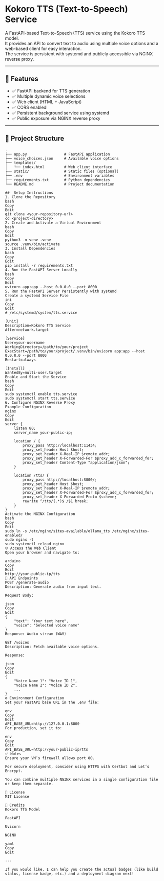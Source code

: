 # Kokoro TTS (Text-to-Speech) Service

A FastAPI-based Text-to-Speech (TTS) service using the Kokoro TTS model.  
It provides an API to convert text to audio using multiple voice options and a web-based client for easy interaction.  
The service is persistent with systemd and publicly accessible via NGINX reverse proxy.

---

## 🚀 Features

- ✅ FastAPI backend for TTS generation
- ✅ Multiple dynamic voice selections
- ✅ Web client (HTML + JavaScript)
- ✅ CORS enabled
- ✅ Persistent background service using systemd
- ✅ Public exposure via NGINX reverse proxy

---

## 📂 Project Structure

```text
.
├── app.py                 # FastAPI application
├── voice_choices.json     # Available voice options
├── templates/
│   └── index.html         # Web client interface
├── static/                # Static files (optional)
├── .env                   # Environment variables
├── requirements.txt       # Python dependencies
└── README.md              # Project documentation

##  Setup Instructions
1. Clone the Repository
bash
Copy
Edit
git clone <your-repository-url>
cd <project-directory>
2. Create and Activate a Virtual Environment
bash
Copy
Edit
python3 -m venv .venv
source .venv/bin/activate
3. Install Dependencies
bash
Copy
Edit
pip install -r requirements.txt
4. Run the FastAPI Server Locally
bash
Copy
Edit
uvicorn app:app --host 0.0.0.0 --port 8000
5. Run the FastAPI Server Persistently with systemd
Create a systemd Service File
ini
Copy
Edit
# /etc/systemd/system/tts.service

[Unit]
Description=Kokoro TTS Service
After=network.target

[Service]
User=your-username
WorkingDirectory=/path/to/your/project
ExecStart=/path/to/your/project/.venv/bin/uvicorn app:app --host 0.0.0.0 --port 8000
Restart=always

[Install]
WantedBy=multi-user.target
Enable and Start the Service
bash
Copy
Edit
sudo systemctl enable tts.service
sudo systemctl start tts.service
6. Configure NGINX Reverse Proxy
Example Configuration
nginx
Copy
Edit
server {
    listen 80;
    server_name your-public-ip;

    location / {
        proxy_pass http://localhost:11434;
        proxy_set_header Host $host;
        proxy_set_header X-Real-IP $remote_addr;
        proxy_set_header X-Forwarded-For $proxy_add_x_forwarded_for;
        proxy_set_header Content-Type "application/json";
    }

    location /tts/ {
        proxy_pass http://localhost:8000/;
        proxy_set_header Host $host;
        proxy_set_header X-Real-IP $remote_addr;
        proxy_set_header X-Forwarded-For $proxy_add_x_forwarded_for;
        proxy_set_header X-Forwarded-Proto $scheme;
        rewrite ^/tts/(.*)$ /$1 break;
    }
}
Activate the NGINX Configuration
bash
Copy
Edit
sudo ln -s /etc/nginx/sites-available/ollama_tts /etc/nginx/sites-enabled/
sudo nginx -t
sudo systemctl reload nginx
🌐 Access the Web Client
Open your browser and navigate to:

arduino
Copy
Edit
http://your-public-ip/tts
📡 API Endpoints
POST /generate-audio
Description: Generate audio from input text.

Request Body:

json
Copy
Edit
{
    "text": "Your text here",
    "voice": "Selected voice name"
}
Response: Audio stream (WAV)

GET /voices
Description: Fetch available voice options.

Response:

json
Copy
Edit
{
    "Voice Name 1": "Voice ID 1",
    "Voice Name 2": "Voice ID 2",
    ...
}
⚙️ Environment Configuration
Set your FastAPI base URL in the .env file:

env
Copy
Edit
API_BASE_URL=http://127.0.0.1:8000
For production, set it to:

env
Copy
Edit
API_BASE_URL=http://your-public-ip/tts
✅ Notes
Ensure your VM’s firewall allows port 80.

For secure deployment, consider using HTTPS with Certbot and Let’s Encrypt.

You can combine multiple NGINX services in a single configuration file or keep them separate.

📜 License
MIT License

🙏 Credits
Kokoro TTS Model

FastAPI

Uvicorn

NGINX

yaml
Copy
Edit

---

If you would like, I can help you create the actual badges (like build status, license badge, etc.) and a deployment diagram next!







